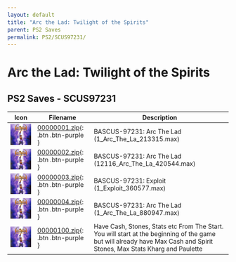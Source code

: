 ```yaml
---
layout: default
title: "Arc the Lad: Twilight of the Spirits"
parent: PS2 Saves
permalink: PS2/SCUS97231/
---
```

# Arc the Lad: Twilight of the Spirits

## PS2 Saves - SCUS97231

| Icon | Filename | Description |
|------|----------|-------------|
| ![Arc the Lad: Twilight of the Spirits](icon0.png) | [00000001.zip](00000001.zip){: .btn .btn-purple } | BASCUS-97231: Arc The Lad (1_Arc_The_La_213315.max) |
| ![Arc the Lad: Twilight of the Spirits](icon0.png) | [00000002.zip](00000002.zip){: .btn .btn-purple } | BASCUS-97231: Arc The Lad (12116_Arc_The_La_420544.max) |
| ![Arc the Lad: Twilight of the Spirits](icon0.png) | [00000003.zip](00000003.zip){: .btn .btn-purple } | BASCUS-97231: Exploit (1_Exploit_360577.max) |
| ![Arc the Lad: Twilight of the Spirits](icon0.png) | [00000004.zip](00000004.zip){: .btn .btn-purple } | BASCUS-97231: Arc The Lad (1_Arc_The_La_880947.max) |
| ![Arc the Lad: Twilight of the Spirits](icon0.png) | [00000100.zip](00000100.zip){: .btn .btn-purple } | Have Cash, Stones, Stats etc From The Start. You will start at the beginning of the game but will already have Max Cash and Spirit Stones, Max Stats Kharg and Paulette |
